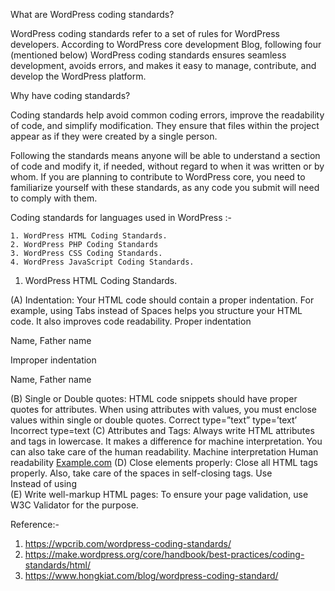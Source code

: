 What are WordPress coding standards?

WordPress coding standards refer to a set of rules for WordPress developers.
According to WordPress core development Blog, following four (mentioned below) WordPress coding standards ensures seamless development, avoids errors, and makes it easy to manage, contribute, and develop the WordPress platform.

Why have coding standards?

Coding standards help avoid common coding errors, improve the readability of code, and simplify modification. They ensure that files within the project appear as if they were created by a single person.

Following the standards means anyone will be able to understand a section of code and modify it, if needed, without regard to when it was written or by whom.
If you are planning to contribute to WordPress core, you need to familiarize yourself with these standards, as any code you submit will need to comply with them. 

Coding standards for languages used in WordPress :- 

    1. WordPress HTML Coding Standards.
    2. WordPress PHP Coding Standards
    3. WordPress CSS Coding Standards.
    4. WordPress JavaScript Coding Standards.

1. WordPress HTML Coding Standards.

(A) Indentation: Your HTML code should contain a proper indentation. For example, using Tabs instead of Spaces helps you structure your HTML code. It also improves code readability.
Proper indentation
<div class=”entry-content”>
       <p>Name, Father name</p>
</div>
Improper indentation
<div class=”entry-content”>
<p>Name, Father name</p>
</div>
(B) Single or Double quotes: HTML code snippets should have proper quotes for attributes. When using attributes with values, you must enclose values within single or double quotes.
Correct
type=”text”
type=’text’
Incorrect
type=text
(C) Attributes and Tags: Always write HTML attributes and tags in lowercase. It makes a difference for machine interpretation. You can also take care of the human readability.
Machine interpretation
<meta http-equiv=”content-type” content=””text/html; charset=utf-8” />
Human readability
<a href=”http://example.com/” title=”Description Here”>Example.com</a>
(D) Close elements properly: Close all HTML tags properly. Also, take care of the spaces in self-closing tags.
Use
<br />
Instead of using
<br/>
(E) Write well-markup HTML pages: To ensure your page validation, use W3C Validator for the purpose.


Reference:- 
1. https://wpcrib.com/wordpress-coding-standards/
2. https://make.wordpress.org/core/handbook/best-practices/coding-standards/html/
3. https://www.hongkiat.com/blog/wordpress-coding-standard/
